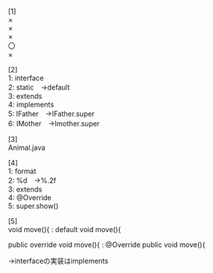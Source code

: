 [1]  
×  
×  
×  
〇  
×  

[2]  
1: interface  
2: static　→default  
3: extends  
4: implements  
5: IFather　→IFather.super  
6: IMother　→Imother.super  

[3]  
Animal.java  

[4]  
1: format  
2: %d　→%.2f  
3: extends  
4: @Override  
5: super.show()  

[5]  
void move(){ : default void move(){  

public override void move(){
: @Override
  public void move(){  


→interfaceの実装はimplements  

